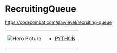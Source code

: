 # RecruitingQueue 

https://codecombat.com/play/level/recruiting-queue
<table>
<tr>
<td>

![Hero Picture](hero.png?raw=true "Hero Picture")

</td>
<td>
<ul>
<li>

[PYTHON](RecruitingQueue.py)

</li>
</td>
</tr>
<table>
